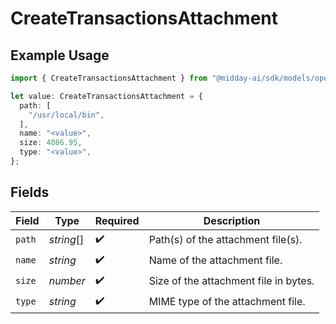 # CreateTransactionsAttachment

## Example Usage

```typescript
import { CreateTransactionsAttachment } from "@midday-ai/sdk/models/operations";

let value: CreateTransactionsAttachment = {
  path: [
    "/usr/local/bin",
  ],
  name: "<value>",
  size: 4086.95,
  type: "<value>",
};
```

## Fields

| Field                                 | Type                                  | Required                              | Description                           |
| ------------------------------------- | ------------------------------------- | ------------------------------------- | ------------------------------------- |
| `path`                                | *string*[]                            | :heavy_check_mark:                    | Path(s) of the attachment file(s).    |
| `name`                                | *string*                              | :heavy_check_mark:                    | Name of the attachment file.          |
| `size`                                | *number*                              | :heavy_check_mark:                    | Size of the attachment file in bytes. |
| `type`                                | *string*                              | :heavy_check_mark:                    | MIME type of the attachment file.     |
